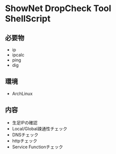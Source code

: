 # ShowNet DropCheck Tool ShellScript

必要物
----------
- ip
- ipcalc
- ping
- dig 

環境
----------
- ArchLinux

内容
----------
- 生足IPの確認
- Local/Global疎通性チェック
- DNSチェック
- httpチェック
- Service Functionチェック